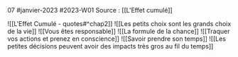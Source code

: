 07 #janvier-2023 #2023-W01
Source : [[L'Effet cumulé]]

![[L'Effet Cumulé - quotes#^chap2]]
![[Les petits choix sont les grands choix de la vie]]
![[Vous êtes responsable]]
![[La formule de la chance]]
![[Traquer vos actions et prenez en conscience]]
![[Savoir prendre son temps]]
![[Les petites décisions peuvent avoir des impacts très gros au fil du temps]]
